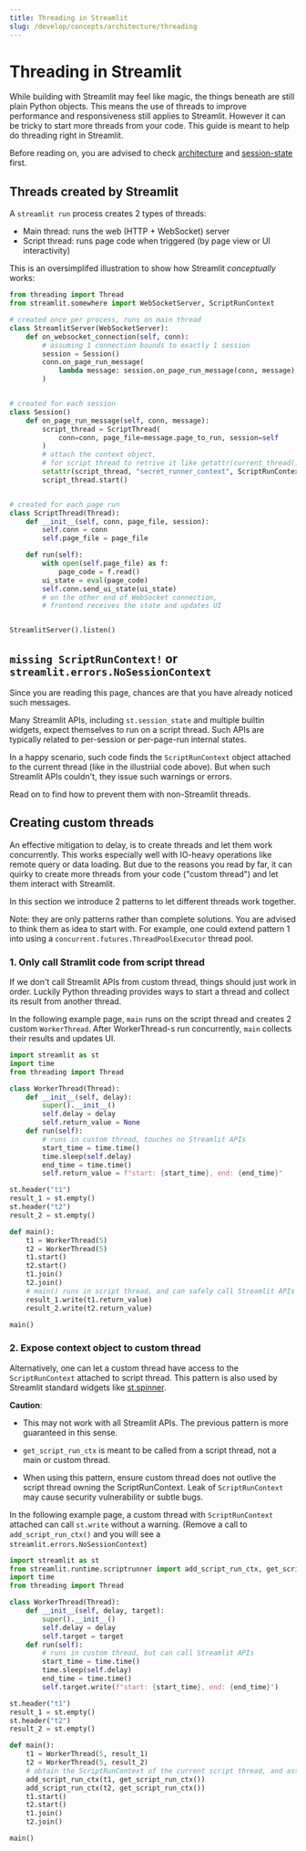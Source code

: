 ```yaml
---
title: Threading in Streamlit
slug: /develop/concepts/architecture/threading
---
```


# Threading in Streamlit

While building with Streamlit may feel like magic, the things beneath are still plain Python objects. This means the use of threads to improve performance and responsiveness still applies to Streamlit. However it can be tricky to start more threads from your code. This guide is meant to help do threading right in Streamlit.

Before reading on, you are advised to check [architecture](/develop/concepts/architecture/architecture) and [session-state](/develop/concepts/architecture/session-state) first.

## Threads created by Streamlit

A `streamlit run` process creates 2 types of threads:

- Main thread: runs the web (HTTP + WebSocket) server
- Script thread: runs page code when triggered (by page view or UI interactivity)

This is an oversimplifed illustration to show how Streamlit _conceptually_ works:

```py
from threading import Thread
from streamlit.somewhere import WebSocketServer, ScriptRunContext

# created once per process, runs on main thread
class StreamlitServer(WebSocketServer):
    def on_websocket_connection(self, conn):
        # assuming 1 connection bounds to exactly 1 session
        session = Session()
        conn.on_page_run_message(
            lambda message: session.on_page_run_message(conn, message)
        )


# created for each session
class Session()
    def on_page_run_message(self, conn, message):
        script_thread = ScriptThread(
            conn=conn, page_file=message.page_to_run, session=self
        )
        # attach the context object,
        # for script thread to retrive it like getattr(current_thread(), ...)
        setattr(script_thread, "secret_runner_context", ScriptRunContext(session))
        script_thread.start()


# created for each page run
class ScriptThread(Thread):
    def __init__(self, conn, page_file, session):
        self.conn = conn
        self.page_file = page_file

    def run(self):
        with open(self.page_file) as f:
            page_code = f.read()
        ui_state = eval(page_code)
        self.conn.send_ui_state(ui_state)
        # on the other end of WebSocket connection,
        # frontend receives the state and updates UI


StreamlitServer().listen()
```

## `missing ScriptRunContext!` or `streamlit.errors.NoSessionContext`

Since you are reading this page, chances are that you have already noticed such messages.

Many Streamlit APIs, including `st.session_state` and multiple builtin widgets, expect themselves to run on a script thread. Such APIs are typically related to per-session or per-page-run internal states.

In a happy scenario, such code finds the `ScriptRunContext` object attached to the current thread (like in the illustriial code above). But when such Streamlit APIs couldn't, they issue such warnings or errors.

Read on to find how to prevent them with non-Streamlit threads.

## Creating custom threads

An effective mitigation to delay, is to create threads and let them work concurrently. This works especially well with IO-heavy operations like remote query or data loading. But due to the reasons you read by far, it can quirky to create more threads from your code ("custom thread") and let them interact with Streamlit.

In this section we introduce 2 patterns to let different threads work together.

Note: they are only patterns rather than complete solutions. You are advised to think them as idea to start with. For example, one could extend pattern 1 into using a `concurrent.futures.ThreadPoolExecutor` thread pool.

### 1. Only call Stramlit code from script thread

If we don't call Streamlit APIs from custom thread, things should just work in order. Luckily Python threading provides ways to start a thread and collect its result from another thread.

In the following example page, `main` runs on the script thread and creates 2 custom `WorkerThread`. After WorkerThread-s run concurrently, `main` collects their results and updates UI.

```py
import streamlit as st
import time
from threading import Thread

class WorkerThread(Thread):
    def __init__(self, delay):
        super().__init__()
        self.delay = delay
        self.return_value = None
    def run(self):
        # runs in custom thread, touches no Streamlit APIs
        start_time = time.time()
        time.sleep(self.delay)
        end_time = time.time()
        self.return_value = f"start: {start_time}, end: {end_time}"

st.header("t1")
result_1 = st.empty()
st.header("t2")
result_2 = st.empty()

def main():
    t1 = WorkerThread(5)
    t2 = WorkerThread(5)
    t1.start()
    t2.start()
    t1.join()
    t2.join()
    # main() runs in script thread, and can safely call Streamlit APIs
    result_1.write(t1.return_value)
    result_2.write(t2.return_value)

main()

```

### 2. Expose context object to custom thread

Alternatively, one can let a custom thread have access to the `ScriptRunContext` attached to script thread. This pattern is also used by Streamlit standard widgets like [st.spinner](https://github.com/streamlit/streamlit/blob/develop/lib/streamlit/elements/spinner.py).

**Caution**:

- This may not work with all Streamlit APIs. The previous pattern is more guaranteed in this sense.

- `get_script_run_ctx` is meant to be called from a script thread, not a main or custom thread.

- When using this pattern, ensure custom thread does not outlive the script thread owning the ScriptRunContext. Leak of `ScriptRunContext` may cause security vulnerability or subtle bugs.

In the following example page, a custom thread with `ScriptRunContext` attached can call `st.write` without a warning. (Remove a call to `add_script_run_ctx()` and you will see a `streamlit.errors.NoSessionContext`)

```py
import streamlit as st
from streamlit.runtime.scriptrunner import add_script_run_ctx, get_script_run_ctx
import time
from threading import Thread

class WorkerThread(Thread):
    def __init__(self, delay, target):
        super().__init__()
        self.delay = delay
        self.target = target
    def run(self):
        # runs in custom thread, but can call Streamlit APIs
        start_time = time.time()
        time.sleep(self.delay)
        end_time = time.time()
        self.target.write(f"start: {start_time}, end: {end_time}")

st.header("t1")
result_1 = st.empty()
st.header("t2")
result_2 = st.empty()

def main():
    t1 = WorkerThread(5, result_1)
    t2 = WorkerThread(5, result_2)
    # obtain the ScriptRunContext of the current script thread, and assign to worker threads
    add_script_run_ctx(t1, get_script_run_ctx())
    add_script_run_ctx(t2, get_script_run_ctx())
    t1.start()
    t2.start()
    t1.join()
    t2.join()

main()
```
